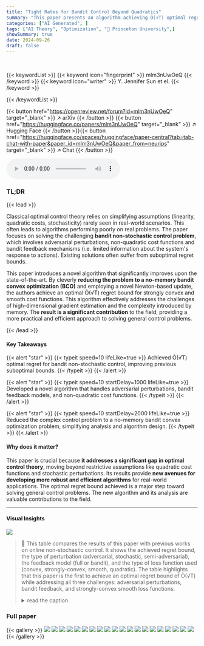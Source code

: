 ```yaml
---
title: "Tight Rates for Bandit Control Beyond Quadratics"
summary: "This paper presents an algorithm achieving Õ(√T) optimal regret for bandit non-stochastic control with strongly-convex and smooth cost functions, overcoming prior limitations of suboptimal bounds."
categories: ["AI Generated", ]
tags: ["AI Theory", "Optimization", "🏢 Princeton University",]
showSummary: true
date: 2024-09-26
draft: false
---
```


<br>

{{< keywordList >}}
{{< keyword icon="fingerprint" >}} mlm3nUwOeQ {{< /keyword >}}
{{< keyword icon="writer" >}} Y. Jennifer Sun et el. {{< /keyword >}}
 
{{< /keywordList >}}

{{< button href="https://openreview.net/forum?id=mlm3nUwOeQ" target="_blank" >}}
↗ arXiv
{{< /button >}}
{{< button href="https://huggingface.co/papers/mlm3nUwOeQ" target="_blank" >}}
↗ Hugging Face
{{< /button >}}{{< button href="https://huggingface.co/spaces/huggingface/paper-central?tab=tab-chat-with-paper&paper_id=mlm3nUwOeQ&paper_from=neurips" target="_blank" >}}
↗ Chat
{{< /button >}}




<audio controls>
    <source src="https://ai-paper-reviewer.com/mlm3nUwOeQ/podcast.wav" type="audio/wav">
    Your browser does not support the audio element.
</audio>


### TL;DR


{{< lead >}}

Classical optimal control theory relies on simplifying assumptions (linearity, quadratic costs, stochasticity) rarely seen in real-world scenarios. This often leads to algorithms performing poorly on real problems. The paper focuses on solving the challenging  **bandit non-stochastic control problem**, which involves adversarial perturbations, non-quadratic cost functions and bandit feedback mechanisms (i.e. limited information about the system's response to actions).  Existing solutions often suffer from suboptimal regret bounds. 

This paper introduces a novel algorithm that significantly improves upon the state-of-the-art. By cleverly **reducing the problem to a no-memory bandit convex optimization (BCO)** and employing a novel Newton-based update, the authors achieve an optimal Õ(√T) regret bound for strongly convex and smooth cost functions. This algorithm effectively addresses the challenges of high-dimensional gradient estimation and the complexity introduced by memory.  The **result is a significant contribution** to the field, providing a more practical and efficient approach to solving general control problems.

{{< /lead >}}


#### Key Takeaways

{{< alert "star" >}}
{{< typeit speed=10 lifeLike=true >}} Achieved Õ(√T) optimal regret for bandit non-stochastic control, improving previous suboptimal bounds. {{< /typeit >}}
{{< /alert >}}

{{< alert "star" >}}
{{< typeit speed=10 startDelay=1000 lifeLike=true >}} Developed a novel algorithm that handles adversarial perturbations, bandit feedback models, and non-quadratic cost functions. {{< /typeit >}}
{{< /alert >}}

{{< alert "star" >}}
{{< typeit speed=10 startDelay=2000 lifeLike=true >}} Reduced the complex control problem to a no-memory bandit convex optimization problem, simplifying analysis and algorithm design. {{< /typeit >}}
{{< /alert >}}

#### Why does it matter?
This paper is crucial because **it addresses a significant gap in optimal control theory**, moving beyond restrictive assumptions like quadratic cost functions and stochastic perturbations.  Its results provide **new avenues for developing more robust and efficient algorithms** for real-world applications. The optimal regret bound achieved is a major step toward solving general control problems. The new algorithm and its analysis are valuable contributions to the field.

------
#### Visual Insights





![](https://ai-paper-reviewer.com/mlm3nUwOeQ/tables_2_1.jpg)

> 🔼 This table compares the results of this paper with previous works on online non-stochastic control.  It shows the achieved regret bound, the type of perturbation (adversarial, stochastic, semi-adversarial), the feedback model (full or bandit), and the type of loss function used (convex, strongly-convex, smooth, quadratic). The table highlights that this paper is the first to achieve an optimal regret bound of Õ(√T) while addressing all three challenges: adversarial perturbations, bandit feedback, and strongly-convex smooth loss functions.
> <details>
> <summary>read the caption</summary>
> Table 1: Comparison of results. This work is the first to address all three generalities with an Õ(√T) optimal regret: (Agarwal et al., 2019a) addressed perturbation + loss, (Cassel and Koren, 2020) addressed feedback + loss, (Suggala et al., 2024) addressed perturbation + feedback. (Cassel and Koren, 2020) also obtained a sub-optimal Õ(T²/³) regret for perturbation + feedback + loss.
> </details>





### Full paper

{{< gallery >}}
<img src="https://ai-paper-reviewer.com/mlm3nUwOeQ/1.png" class="grid-w50 md:grid-w33 xl:grid-w25" />
<img src="https://ai-paper-reviewer.com/mlm3nUwOeQ/2.png" class="grid-w50 md:grid-w33 xl:grid-w25" />
<img src="https://ai-paper-reviewer.com/mlm3nUwOeQ/3.png" class="grid-w50 md:grid-w33 xl:grid-w25" />
<img src="https://ai-paper-reviewer.com/mlm3nUwOeQ/4.png" class="grid-w50 md:grid-w33 xl:grid-w25" />
<img src="https://ai-paper-reviewer.com/mlm3nUwOeQ/5.png" class="grid-w50 md:grid-w33 xl:grid-w25" />
<img src="https://ai-paper-reviewer.com/mlm3nUwOeQ/6.png" class="grid-w50 md:grid-w33 xl:grid-w25" />
<img src="https://ai-paper-reviewer.com/mlm3nUwOeQ/7.png" class="grid-w50 md:grid-w33 xl:grid-w25" />
<img src="https://ai-paper-reviewer.com/mlm3nUwOeQ/8.png" class="grid-w50 md:grid-w33 xl:grid-w25" />
<img src="https://ai-paper-reviewer.com/mlm3nUwOeQ/9.png" class="grid-w50 md:grid-w33 xl:grid-w25" />
<img src="https://ai-paper-reviewer.com/mlm3nUwOeQ/10.png" class="grid-w50 md:grid-w33 xl:grid-w25" />
<img src="https://ai-paper-reviewer.com/mlm3nUwOeQ/11.png" class="grid-w50 md:grid-w33 xl:grid-w25" />
<img src="https://ai-paper-reviewer.com/mlm3nUwOeQ/12.png" class="grid-w50 md:grid-w33 xl:grid-w25" />
<img src="https://ai-paper-reviewer.com/mlm3nUwOeQ/13.png" class="grid-w50 md:grid-w33 xl:grid-w25" />
<img src="https://ai-paper-reviewer.com/mlm3nUwOeQ/14.png" class="grid-w50 md:grid-w33 xl:grid-w25" />
<img src="https://ai-paper-reviewer.com/mlm3nUwOeQ/15.png" class="grid-w50 md:grid-w33 xl:grid-w25" />
<img src="https://ai-paper-reviewer.com/mlm3nUwOeQ/16.png" class="grid-w50 md:grid-w33 xl:grid-w25" />
<img src="https://ai-paper-reviewer.com/mlm3nUwOeQ/17.png" class="grid-w50 md:grid-w33 xl:grid-w25" />
<img src="https://ai-paper-reviewer.com/mlm3nUwOeQ/18.png" class="grid-w50 md:grid-w33 xl:grid-w25" />
<img src="https://ai-paper-reviewer.com/mlm3nUwOeQ/19.png" class="grid-w50 md:grid-w33 xl:grid-w25" />
<img src="https://ai-paper-reviewer.com/mlm3nUwOeQ/20.png" class="grid-w50 md:grid-w33 xl:grid-w25" />
{{< /gallery >}}